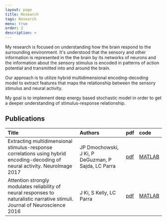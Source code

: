 ```yaml
---
layout: page
title: Research
tags: Research
menu: true
order: 2
description: >
---
```


My research is focused on understanding how the brain respond to the surrounding environment. It's understood that the sensory and other information is represented in the the brain by its networks of neurons and the information about the sensory stimulus is encoded in patterns of action potential and transmitted into and around the brain. 

Our approach is to utilize hybrid multidimensional encoding-decoding model to extract features that maps the relationship between the sensory stimulus and neural activity.

My goal is to implement deep energy based stochastic model in order to get a deeper understanding of stimulus-response relationship.


## Publications

|Title|Authors|pdf|code|
|:----|:------|:--|:---|
|Extracting multidimensional stimulus-response correlations using hybrid encoding-decoding of neural activity. NeuroImage 2017|JP Dmochowski, J Ki, P DeGuzman, P Sajda, LC Parra|[pdf](https://github.com/JasonJKi/STIM2RESPONSE-CCA/raw/master/1-s2.0-S1053811917304299-main.pdf)|[MATLAB](https://github.com/JasonJKi/STIM2RESPONSE-CCA)|
|Attention strongly modulates reliability of neural responses to naturalistic narrative stimuli. Journal of Neuroscience 2016|J Ki, S Kelly, LC Parra|[pdf](https://github.com/JasonJKi/AttentionModulationOfISC/raw/master/3092.full.pdf)|[MATLAB](https://github.com/JasonJKi/AttentionModulationOfISC)|

        